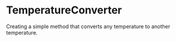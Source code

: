 # TemperatureConverter
Creating a simple method that converts any temperature to another temperature.
